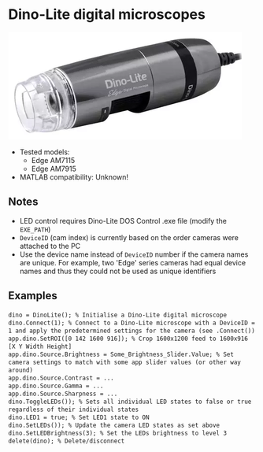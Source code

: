 # Dino-Lite digital microscopes

![](Dino-Lite_Microscope_Camera.webp)

- Tested models:
  - Edge AM7115
  - Edge AM7915
- MATLAB compatibility: Unknown!

## Notes

- LED control requires Dino-Lite DOS Control .exe file (modify the `EXE_PATH`)
- `DeviceID` (cam index) is currently based on the order cameras were attached to the PC
- Use the device name instead of `DeviceID` number if the camera names are unique. For example, two 'Edge' series cameras had equal device names and thus they could not be used as unique identifiers

## Examples

```
dino = DinoLite(); % Initialise a Dino-Lite digital microscope
dino.Connect(1); % Connect to a Dino-Lite microscope with a DeviceID = 1 and apply the predetermined settings for the camera (see .Connect())
app.dino.SetROI([0 142 1600 916]); % Crop 1600x1200 feed to 1600x916 [X Y Width Height]
app.dino.Source.Brightness = Some_Brightness_Slider.Value; % Set camera settings to match with some app slider values (or other way around)
app.dino.Source.Contrast = ...
app.dino.Source.Gamma = ...
app.dino.Source.Sharpness = ...
dino.ToggleLEDs()); % Sets all individual LED states to false or true regardless of their individual states
dino.LED1 = true; % Set LED1 state to ON
dino.SetLEDs()); % Update the camera LED states as set above
dino.SetLEDBrightness(3); % Set the LEDs brightness to level 3
delete(dino); % Delete/disconnect
```
